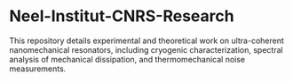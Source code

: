 # Neel-Institut-CNRS-Research
This repository details experimental and theoretical work on ultra-coherent nanomechanical resonators, including cryogenic characterization, spectral analysis of mechanical dissipation, and thermomechanical noise measurements.
